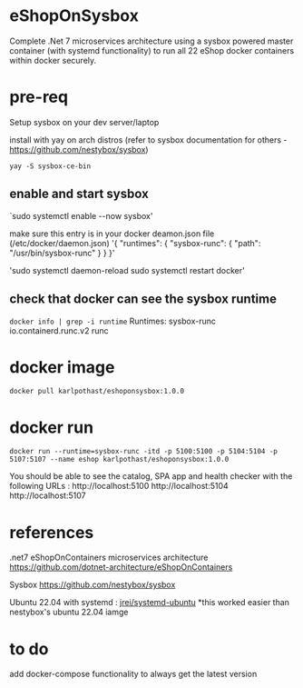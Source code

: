 # eShopOnSysbox
Complete .Net 7 microservices architecture using a sysbox powered master container (with systemd functionality) to run all 22 eShop docker containers within docker securely. 

# pre-req
Setup sysbox on your dev server/laptop

install with yay on arch distros (refer to sysbox documentation for others - https://github.com/nestybox/sysbox) 

`yay -S sysbox-ce-bin`

enable and start sysbox
-----------------------
`sudo systemctl enable --now sysbox'

make sure this entry is in your docker deamon.json file (/etc/docker/daemon.json)
'{
    "runtimes": {
        "sysbox-runc": {
            "path": "/usr/bin/sysbox-runc"
        }
    }
}'

'sudo systemctl daemon-reload 
sudo systemctl restart docker'

check that docker can see the sysbox runtime
--------------------------------------------
`docker info | grep -i runtime`
Runtimes: sysbox-runc io.containerd.runc.v2 runc

# docker image
`docker pull karlpothast/eshoponsysbox:1.0.0`

# docker run
`docker run --runtime=sysbox-runc -itd -p 5100:5100 -p 5104:5104 -p 5107:5107 --name eshop karlpothast/eshoponsysbox:1.0.0`

You should be able to see the catalog, SPA app and health checker with the following URLs :
http://localhost:5100
http://localhost:5104
http://localhost:5107

# references
.net7 eShopOnContainers microservices architecture
https://github.com/dotnet-architecture/eShopOnContainers

Sysbox
https://github.com/nestybox/sysbox

Ubuntu 22.04 with systemd :
[jrei/systemd-ubuntu](https://hub.docker.com/r/jrei/systemd-ubuntu)
*this worked easier than nestybox's ubuntu 22.04 iamge

# to do
add docker-compose functionality to always get the latest version
